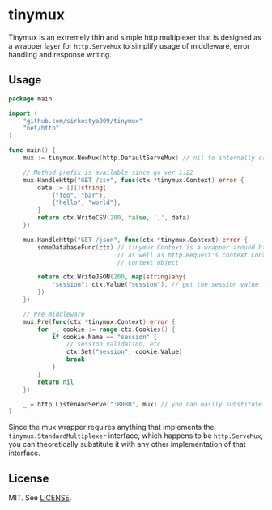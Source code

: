 # tinymux

Tinymux is an extremely thin and simple http multiplexer that is designed as a wrapper layer for `http.ServeMux` to
simplify usage of middleware, error handling and response writing.

## Usage

```go
package main

import (
	"github.com/sirkostya009/tinymux"
	"net/http"
)

func main() {
	mux := tinymux.NewMux(http.DefaultServeMux) // nil to internally create a new ServeMux

	// Method prefix is available since go ver 1.22
	mux.HandleHttp("GET /csv", func(ctx *tinymux.Context) error {
		data := [][]string{
			{"foo", "bar"},
			{"hello", "world"},
		}
		return ctx.WriteCSV(200, false, ',', data)
	})

	mux.HandleHttp("GET /json", func(ctx *tinymux.Context) error {
		someDatabaseFunc(ctx) // tinymux.Context is a wrapper around http.ResponseWriter and http.Request,
		                      // as well as http.Request's context.Context, meaning you can easily pass it around, as a
		                      // context object

		return ctx.WriteJSON(200, map[string]any{
			"session": ctx.Value("session"), // get the session value
		})
	})

	// Pre middleware
	mux.Pre(func(ctx *tinymux.Context) error {
		for _, cookie := range ctx.Cookies() {
			if cookie.Name == "session" {
				// session validation, etc
				ctx.Set("session", cookie.Value)
				break
			}
		}
		return nil
	})

	_ = http.ListenAndServe(":8080", mux) // you can easily substitute with nil here due to tinymux modifying the http.DefaultServeMux
}
```

Since the mux wrapper requires anything that implements the `tinymux.StandardMultiplexer` interface, which happens to be
`http.ServeMux`, you can theoretically substitute it with any other implementation of that interface.

## License

MIT. See [LICENSE](LICENSE).
